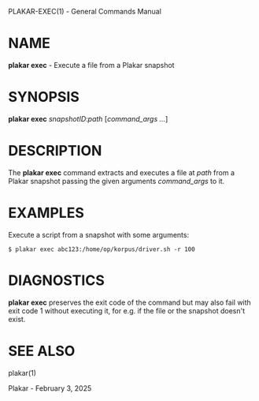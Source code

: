 PLAKAR-EXEC(1) - General Commands Manual

# NAME

**plakar exec** - Execute a file from a Plakar snapshot

# SYNOPSIS

**plakar exec**
*snapshotID*:*path*
\[*command\_args&nbsp;...*]

# DESCRIPTION

The
**plakar exec**
command extracts and executes a file at
*path*
from a Plakar snapshot passing the given arguments
*command\_args*
to it.

# EXAMPLES

Execute a script from a snapshot with some arguments:

	$ plakar exec abc123:/home/op/korpus/driver.sh -r 100

# DIAGNOSTICS

**plakar exec**
preserves the exit code of the command but may also fail with exit
code 1 without executing it, for e.g. if the file or the snapshot
doesn't exist.

# SEE ALSO

plakar(1)

Plakar - February 3, 2025
